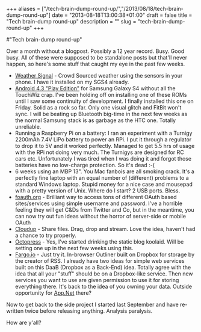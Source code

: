 +++
aliases = ["/tech-brain-dump-round-up/","/2013/08/18/tech-brain-dump-round-up"]
date = "2013-08-18T13:00:38+01:00"
draft = false
title = "Tech brain-dump round-up"
description = ""
slug = "tech-brain-dump-round-up"
+++

#"Tech brain-dump round-up"

Over a month without a blogpost. Possibly a 12 year record. Busy. Good busy. All of these were supposed to be standalone posts but that'll never happen, so here's some stuff that caught my eye in the past few weeks.
<ul>
	<li><a href="http://gigaom.com/2013/08/13/weathersignal-hacks-your-phones-sensors-to-turn-it-into-a-weather-station/">Weather Signal</a> - Crowd Sourced weather using the sensors in your phone. I have it installed on my SGS4 already.</li>
	<li><a href="http://forum.xda-developers.com/showthread.php?t=2341794">Android 4.3 "Play Edition"</a> for Samsung Galaxy S4 without all the TouchWiz crap. I've been holding off on installing one of these ROMs until I saw some continuity of development. I finally installed this one on Friday. Solid as a rock so far. Only one visual glitch and FitBit won't sync. I will be beating up Bluetooth big-time in the next few weeks as the normal Samsung stack is as garbage as the HTC one. Totally unreliable.</li>
	<li>Running a Raspberry Pi on a battery: I ran an experiment with a Turnigy 2200mAh 7.4V LiPo battery to power an RPi. I put it through a regulator to drop it to 5V and it worked perfectly. Managed to get 5.5 hrs of usage with the RPi not doing very much. The Turnigys are designed for RC cars etc. Unfortunately I was tired when I was doing it and forgot those batteries have no low-charge protection. So it's dead :-(</li>
	<li>6 weeks using an MBP 13". You Mac fanbois are all smoking crack. It's a perfectly fine laptop with an equal number of (different) problems to a standard Windows laptop. Stupid money for a nice case and mousepad with a pretty version of Unix. Where do I start? 2 USB ports. Bless.</li>
	<li><a href="https://foauth.org/">foauth.org</a> - Brilliant way to access tons of different OAuth based sites/services using simple username and password. I've a horrible feeling they will get C&amp;Ds from Twitter and Co, but in the meantime, you can now try out fun ideas without the horror of server-side or mobile OAuth</li>
	<li><a href="https://cloudup.com">Cloudup</a> - Share files. Drag, drop and stream. Love the idea, haven't had a chance to try properly.</li>
	<li><a href="http://octopress.org/docs/setup/">Octopress</a> - Yes, I've started drinking the static blog koolaid. Will be setting one up in the next few weeks using this.</li>
	<li><a href="http://fargo.io">Fargo.io</a> - Just try it. In-browser Outliner built on Dropbox for storage by the creator of RSS. I already have two ideas for simple web services built on this DaaB (Dropbox as a Back-End) idea. Totally agree with the idea that all your "stuff" should be on a Dropbox-like service. Then new services you want to use are given permission to use it for storing everything there. It's back to the idea of you owning your data. Outside opportunity for <a href="http://app.net">App.Net</a> there?</li>
</ul>
Now to get back to the side project I started last September and have re-written twice before releasing anything. Analysis paralysis.

How are y'all?

&nbsp;
